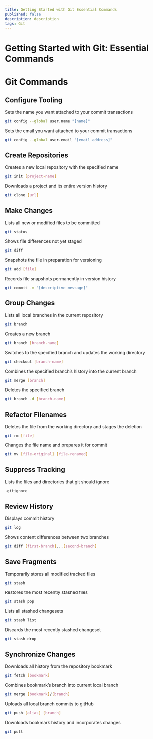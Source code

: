 ```yaml
---
title: Getting Started with Git Essential Commands 
published: false
description: description
tags: Git
---
```

# Getting Started with Git: Essential Commands

# Git Commands 

## Configure Tooling

Sets the name you want attached to your commit transactions
```bash
git config --global user.name "[name]" 
```

Sets the email you want attached to your commit transactions
```bash
git config --global user.email "[email address]" 
```

## Create Repositories

Creates a new local repository with the specified name
```bash
git init [project-name]
```

Downloads a project and its entire version history
```bash
git clone [url]
```

## Make Changes

Lists all new or modified files to be committed
```bash
git status
```

Shows file differences not yet staged
```bash
git diff
```

Snapshots the file in preparation for versioning
```bash
git add [file]
```

Records file snapshots permanently in version history
```bash
git commit -m "[descriptive message]"
```

## Group Changes

Lists all local branches in the current repository
```bash
git branch
```

Creates a new branch
```bash
git branch [branch-name]
```

Switches to the specified branch and updates the working directory
```bash
git checkout [branch-name]
```

Combines the specified branch’s history into the current branch
```bash
git merge [branch]
```

Deletes the specified branch
```bash
git branch -d [branch-name]
```

## Refactor Filenames

Deletes the file from the working directory and stages the deletion
```bash
git rm [file]
```

Changes the file name and prepares it for commit
```bash
git mv [file-original] [file-renamed]
```

## Suppress Tracking

Lists the files and directories that git should ignore
```bash
.gitignore
```

## Review History

Displays commit history
```bash
git log
```

Shows content differences between two branches
```bash
git diff [first-branch]...[second-branch]
```

## Save Fragments

Temporarily stores all modified tracked files
```bash
git stash
```

Restores the most recently stashed files
```bash
git stash pop
```

Lists all stashed changesets
```bash
git stash list
```

Discards the most recently stashed changeset
```bash
git stash drop
```

## Synchronize Changes

Downloads all history from the repository bookmark
```bash
git fetch [bookmark]
```

Combines bookmark’s branch into current local branch
```bash
git merge [bookmark]/[branch]
```

Uploads all local branch commits to gitHub
```bash
git push [alias] [branch]
```

Downloads bookmark history and incorporates changes
```bash
git pull
```
